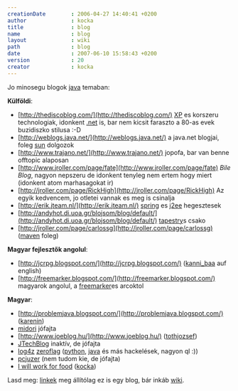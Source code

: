 ```yaml
---
creationDate        : 2006-04-27 14:40:41 +0200 
author              : kocka 
title               : blog 
name                : blog 
layout              : wiki 
path                : blog 
date                : 2007-06-10 15:58:43 +0200 
version             : 20 
creator             : kocka 
---
```

Jo minosegu blogok [java](java.html) temaban:

__Külföldi__:

*   [http://thediscoblog.com/](http://thediscoblog.com/) [XP](XP.html) es korszeru technologiak, idonkent [.net](.net.html) is, bar nem kicsit faraszto a 80-as evek buzidiszko stilusa :-D
*   [http://weblogs.java.net/](http://weblogs.java.net/) a java.net blogjai, foleg [sun](Sun.html) dolgozok
*   [http://www.trajano.net/](http://www.trajano.net/) jopofa, bar van benne offtopic alaposan
*   [http://www.jroller.com/page/fate](http://www.jroller.com/page/fate) _Bile Blog_, nagyon nepszeru de idonkent tenyleg nem ertem hogy miert (idonkent atom marhasagokat ir)
*   [http://jroller.com/page/RickHigh](http://jroller.com/page/RickHigh) Az egyik kedvencem, jo otletei vannak es meg is csinalja
*   [http://erik.jteam.nl/](http://erik.jteam.nl/) [spring](spring.html) es [j2ee](j2ee.html) hegesztesek
*   [http://andyhot.di.uoa.gr/blojsom/blog/default/](http://andyhot.di.uoa.gr/blojsom/blog/default/) [tapestry](tapestry.html)s csako
*   [http://jroller.com/page/carlossg](http://jroller.com/page/carlossg) ([maven](maven.html) foleg)

__Magyar fejlesztők angolul__:

*   [http://jcrpg.blogspot.com/](http://jcrpg.blogspot.com/) ([kanni_baa](kanni_baa.html) auf english)
*   [http://freemarker.blogspot.com/](http://freemarker.blogspot.com/) magyarok angolul, a [freemarker](FreeMarker.html)es arcoktol

__Magyar__:

*   [http://problemjava.blogspot.com/](http://problemjava.blogspot.com/) ([karenin](karenin.html))
*   [midori](http://www.midori.hu/en/blog_hu.html) jófajta
*   [http://www.joeblog.hu/](http://www.joeblog.hu/) ([tothjozsef](tothjozsef.html))
*   [JTechBlog](http://delfin.unideb.hu/~vicziani/jtechlog.htm) inaktív, de jófajta
*   [log4z](http://zeroflag.blogspot.com/) [zeroflag](zeroflag.html) ([python](python.html), [java](java.html) és más hackelések, nagyon ql :))
*   [pcjuzer](http://pcjuzer.blogspot.com/) (nem tudom kie, de jófajta)
*   [I will work for food](http://iwillworkforfood.blogspot.com/) ([kocka](kocka.html))

Lasd meg: [linkek](linkek.html) meg állítólag ez is egy blog, bár inkáb [wiki](wiki.html).

